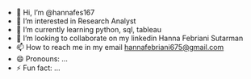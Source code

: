 - 👋 Hi, I’m @hannafes167
- 👀 I’m interested in Research Analyst
- 🌱 I’m currently learning python, sql, tableau
- 💞️ I’m looking to collaborate on my linkedin Hanna Febriani Sutarman
- 📫 How to reach me in my email hannafebriani675@gmail.com
- 😄 Pronouns: ...
- ⚡ Fun fact: ...

<!---
hannafes167/hannafes167 is a ✨ special ✨ repository because its `README.md` (this file) appears on your GitHub profile.
You can click the Preview link to take a look at your changes.
--->
